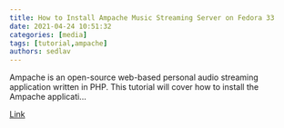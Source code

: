 ```yaml
---
title: How to Install Ampache Music Streaming Server on Fedora 33
date: 2021-04-24 10:51:32
categories: [media]
tags: [tutorial,ampache]
authors: sedlav
---
```


Ampache is an open-source web-based personal audio streaming application written in PHP. This tutorial will cover how to install the Ampache applicati...

[Link](https://www.howtoforge.com/how-to-install-koel-music-streaming-server-on-fedora-31/)
